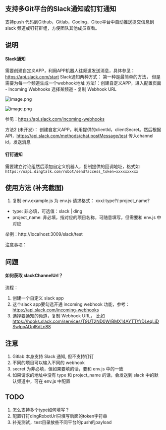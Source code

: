 ## 支持多Git平台的Slack通知或钉钉通知

支持push 代码到Github，Gitlab，Coding，Gitee平台中自动推送提交信息到 slack 频道或钉钉群组，方便团队其他成员查看。

## 说明
#### Slack通知
需要创建自定义APP，利用APP机器人往频道发送消息，具体参见：https://api.slack.com/start
Slack通知两种方式：
第一种是最简单的方法， 但是需要为每一个频道生成一个webhook地址
方法1：创建自定义APP，进入配置页面 - Incoming Webhooks 选择某频道 - 复制 Webhook URL

![image.png](http://image.mafeifan.com/images/2019/09/06/301786eade142361613bdcf6bc8915e4.png)

![image.png](http://image.mafeifan.com/images/2019/09/06/121bc733a1bc9d77338fd3fce52a77f0.png)

参见：https://api.slack.com/incoming-webhooks

方法2 (未开发)：
创建自定义APP，利用提供的clientId，clientSecret。然后根据 API，https://api.slack.com/methods/chat.postMessage/test 
传入channel id，发送消息

#### 钉钉通知
需要建立讨论组然后添加自定义机器人，复制提供的回调地址，格式如`https://oapi.dingtalk.com/robot/send?access_token=xxxxxxxxxx`

## 使用方法 (补充截图)

1. 复制 env.example.js 为 env.js
请求格式： xxx/:type?/:project_name?

* type: 非必填，可选值：slack | ding
* project_name: 非必填，指对应的项目名称，可随意填写，但需要和 env.js 中对应

举例：http://localhost:3009/slack/test

注意事项：

## 问题
#### 如何获取 slackChannelUrl？
流程：
1. 创建一个自定义 slack app
2. 这个slack app要勾选开通 incoming webhook 功能，参考：https://api.slack.com/incoming-webhooks
3. 选择要通知的频道，复制 Webhook URL， 比如 https://hooks.slack.com/services/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


## 注意
1. Gitlab 本身支持 Slack 通知, 但不支持钉钉
2. 不同的项目可以输入不同的 webhook
3. secret 为非必填，但如果要填的话，要和 env.js 中的一致
4. 如果请求的地址中没有 type 和 project_name 的话，会发送到 slack 中的默认频道中，可在 env.js 中配置


## TODO
1. 怎么支持多个type如何填写？ 
2. 配置钉钉dingRobotUrl只填写后面的token字符串
3. 补充测试，test目录放些不同平台的push的payload
